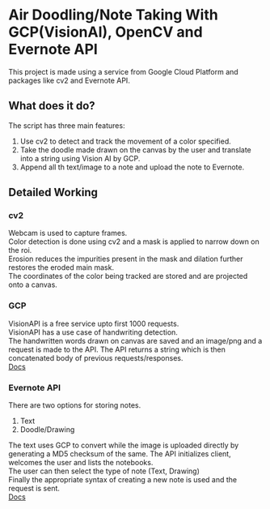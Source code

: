 # Air Doodling/Note Taking With GCP(VisionAI), OpenCV and Evernote API
This project is made using a service from Google Cloud Platform and packages like cv2 and Evernote API.  

## What does it do?
The script has three main features:
1. Use cv2 to detect and track the movement of a color specified.  
2. Take the doodle made drawn on the canvas by the user and translate into a string using Vision AI by GCP.  
3. Append all th text/image to a note and upload the note to Evernote.  
  

## Detailed Working
### cv2
Webcam is used to capture frames.  
Color detection is done using cv2 and a mask is applied to narrow down on the roi.  
Erosion reduces the impurities present in the mask and dilation further restores the eroded main mask.  
The coordinates of the color being tracked are stored and are projected onto a canvas.  

### GCP  
VisionAPI is a free service upto first 1000 requests.  
VisionAPI has a use case of handwriting detection.  
The handwritten words drawn on canvas are saved and an image/png and a request is made to the API.
The API returns a string which is then concatenated body of previous requests/responses.  
[Docs](https://cloud.google.com/vision/?hl=en_US)

### Evernote API
There are two options for storing notes.  
1. Text  
2. Doodle/Drawing  

The text uses GCP to convert while the image is uploaded directly by generating a MD5 checksum of the same.
The API initializes client, welcomes the user and lists the notebooks.  
The user can then select the type of note (Text, Drawing)  
Finally the appropriate syntax of creating a new note is used and the request is sent.  
[Docs](https://dev.evernote.com/doc/articles/core_concepts.php)

